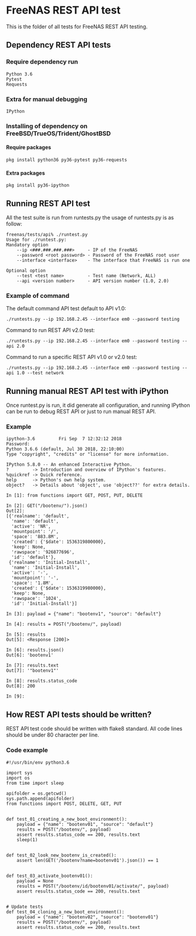 # FreeNAS REST API test
This is the folder of all tests for FreeNAS REST API testing.

## Dependency REST API tests

### Require dependency run

```
Python 3.6
Pytest
Requests
```

### Extra for manual debugging

```
IPython
```

### Installing of dependency on FreeBSD/TrueOS/Trident/GhostBSD

#### Require packages
`pkg install python36 py36-pytest py36-requests`

#### Extra packages
`pkg install py36-ipython`

## Running REST API test
All the test suite is run from runtests.py the usage of runtests.py is as follow:

```
freenas/tests/api% ./runtest.py
Usage for ./runtest.py:
Mandatory option
    --ip <###.###.###.###>     - IP of the FreeNAS
    --password <root password> - Password of the FreeNAS root user
    --interface <interface>    - The interface that FreeNAS is run one

Optional option
    --test <test name>         - Test name (Network, ALL)
    --api <version number>     - API version number (1.0, 2.0)

```

### Example of command

The default command API test default to API v1.0:

`./runtests.py --ip 192.168.2.45 --interface em0 --password testing`

Command to run REST API v2.0 test:

`./runtests.py --ip 192.168.2.45 --interface em0 --password testing --api 2.0`

Command to run a specific REST API v1.0 or v2.0 test:

`./runtests.py --ip 192.168.2.45 --interface em0 --password testing --api 1.0 --test network`

## Running manual REST API test with iPython
Once runtest.py is run, it did generate all configuration, and running IPython can be run to debug REST API or just to run manual REST API.

### Example
```
ipython-3.6         Fri Sep  7 12:32:12 2018
Password:
Python 3.6.6 (default, Jul 30 2018, 22:10:00)
Type "copyright", "credits" or "license" for more information.

IPython 5.8.0 -- An enhanced Interactive Python.
?         -> Introduction and overview of IPython's features.
%quickref -> Quick reference.
help      -> Python's own help system.
object?   -> Details about 'object', use 'object??' for extra details.

In [1]: from functions import GET, POST, PUT, DELETE

In [2]: GET("/bootenv/").json()
Out[2]:
[{'realname': 'default',
  'name': 'default',
  'active': 'NR',
  'mountpoint': '/',
  'space': '883.8M',
  'created': {'$date': 1536319800000},
  'keep': None,
  'rawspace': '926877696',
  'id': 'default'},
 {'realname': 'Initial-Install',
  'name': 'Initial-Install',
  'active': '-',
  'mountpoint': '-',
  'space': '1.8M',
  'created': {'$date': 1536319980000},
  'keep': None,
  'rawspace': '1024',
  'id': 'Initial-Install'}]

In [3]: payload = {"name": "bootenv1", "source": "default"}

In [4]: results = POST("/bootenv/", payload)

In [5]: results
Out[5]: <Response [200]>

In [6]: results.json()
Out[6]: 'bootenv1'

In [7]: results.text
Out[7]: '"bootenv1"'

In [8]: results.status_code
Out[8]: 200

In [9]:
```

## How REST API tests should be written?

REST API test code should be written with flake8 standard. All code lines should be under 80 character per line.

### Code example
```
#!/usr/bin/env python3.6

import sys
import os
from time import sleep

apifolder = os.getcwd()
sys.path.append(apifolder)
from functions import POST, DELETE, GET, PUT


def test_01_creating_a_new_boot_environment():
    payload = {"name": "bootenv01", "source": "default"}
    results = POST("/bootenv/", payload)
    assert results.status_code == 200, results.text
    sleep(1)


def test_02_look_new_bootenv_is_created():
    assert len(GET('/bootenv?name=bootenv01').json()) == 1


def test_03_activate_bootenv01():
    payload = None
    results = POST("/bootenv/id/bootenv01/activate/", payload)
    assert results.status_code == 200, results.text


# Update tests
def test_04_cloning_a_new_boot_environment():
    payload = {"name": "bootenv02", "source": "bootenv01"}
    results = POST("/bootenv/", payload)
    assert results.status_code == 200, results.text
```

